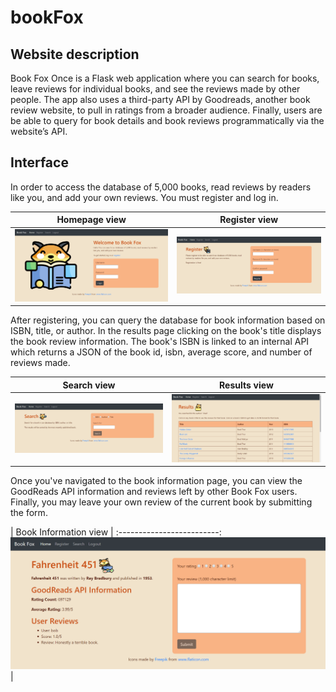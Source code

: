 # bookFox

## Website description
Book Fox Once is a Flask web application where you can search for books, leave reviews for individual books, and see the reviews made by other people. The app also uses a third-party API by Goodreads, another book review website, to pull in ratings from a broader audience. Finally, users are be able to query for book details and book reviews programmatically via the website’s API.

## Interface

In order to access the database of 5,000 books, read reviews by readers like you, and add your own reviews. You must register and log in.


| Homepage view             | Register view |
:-------------------------:|:-------------------------:
![](/static/homepage.png)  |  ![](static/register.png)

After registering, you can query the database for book information based on ISBN, title, or author. In the results page clicking on the book's title displays the book review information. The book's ISBN is linked to an internal API which returns a JSON of the book id, isbn, average score, and number of reviews made.

| Search view             | Results view |
:-------------------------:|:-------------------------:
![](/static/search.png)  |  ![](static/results.png)

Once you've navigated to the book information page, you can view the GoodReads API information and reviews left by other Book Fox users. Finally, you may leave your own review of the current book by submitting the form.

| Book Information view             |
:-------------------------:
![](/static/book_info.png)  | 





